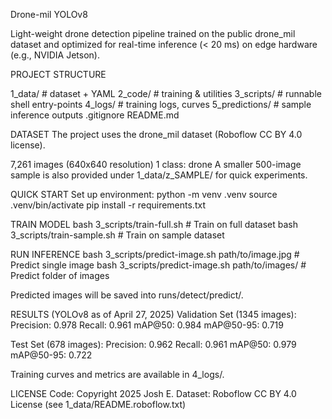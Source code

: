 Drone-mil YOLOv8

Light-weight drone detection pipeline trained on the public drone_mil dataset and optimized for real-time inference (< 20 ms) on edge hardware (e.g., NVIDIA Jetson).


PROJECT STRUCTURE

1_data/         # dataset + YAML
2_code/         # training & utilities 
3_scripts/      # runnable shell entry-points 
4_logs/         # training logs, curves 
5_predictions/  # sample inference outputs 
.gitignore 
README.md


DATASET
The project uses the drone_mil dataset (Roboflow CC BY 4.0 license).

7,261 images (640x640 resolution)
1 class: drone
A smaller 500-image sample is also provided under 1_data/z_SAMPLE/ for quick experiments.


QUICK START
Set up environment:
python -m venv .venv
source .venv/bin/activate
pip install -r requirements.txt

TRAIN MODEL
bash 3_scripts/train-full.sh # Train on full dataset
bash 3_scripts/train-sample.sh # Train on sample dataset


RUN INFERENCE
bash 3_scripts/predict-image.sh path/to/image.jpg # Predict single image
bash 3_scripts/predict-image.sh path/to/images/ # Predict folder of images

Predicted images will be saved into runs/detect/predict/.


RESULTS (YOLOv8 as of April 27, 2025)
Validation Set (1345 images):
 Precision: 0.978
 Recall: 0.961
 mAP@50: 0.984
 mAP@50-95: 0.719

Test Set (678 images):
 Precision: 0.962
 Recall: 0.961
 mAP@50: 0.979
 mAP@50-95: 0.722
 
Training curves and metrics are available in 4_logs/.


LICENSE
Code: Copyright 2025 Josh E.
Dataset: Roboflow CC BY 4.0 License (see 1_data/README.roboflow.txt)